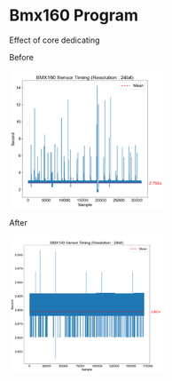 # Bmx160 Program

Effect of core dedicating

Before

<img src="./img/before.png" width="280" height="250" />

After

<img src="./img/after.png" width="280" height="250" />

